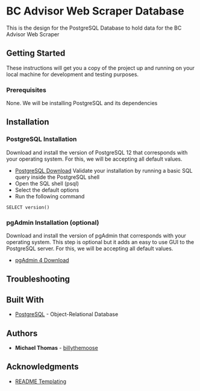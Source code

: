 # BC Advisor Web Scraper Database 

This is the design for the PostgreSQL Database to hold data for the BC Advisor Web Scraper

## Getting Started

These instructions will get you a copy of the project up and running on your local machine for development and testing purposes.

### Prerequisites

None. We will be installing PostgreSQL and its dependencies 

## Installation

### PostgreSQL Installation

Download and install the version of PostgreSQL 12 that corresponds with your operating system. For this, we will be accepting all default values.
* [PostgreSQL Download](https://www.postgresql.org/download/)
Validate your installation by running a basic SQL query inside the  PostgreSQL shell
* Open the SQL shell (psql)
* Select the default options 
* Run the following command
```
SELECT version()
```

### pgAdmin Installation (optional)
Download and install the version of pgAdmin that corresponds with your operating system. This step is optional but it adds an easy to use GUI to the PostgreSQL server. For this, we will be accepting all default values. 
* [pgAdmin 4 Download](https://www.pgadmin.org/download/)


## Troubleshooting 


## Built With

* [PostgreSQL](https://www.postgresql.org/) - Object-Relational Database

## Authors

* **Michael Thomas** - [billythemoose](https://github.com/billythemoose)

## Acknowledgments

* [README Templating](https://gist.github.com/PurpleBooth/109311bb0361f32d87a2#file-readme-template-md) 
